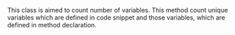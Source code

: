 This class is aimed to count number of variables.
This method count unique variables which are defined in code snippet and those variables,
which are defined in method declaration.
